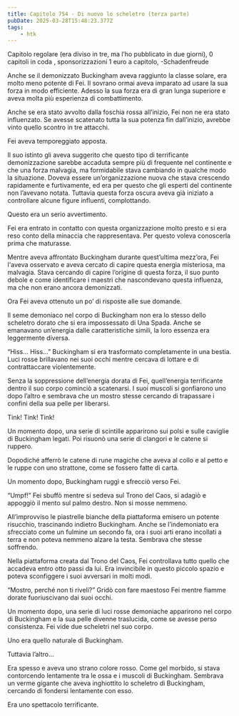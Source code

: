 ```yaml
---
title: Capitolo 754 - Di nuovo lo scheletro (terza parte)
pubDate: 2025-03-28T15:48:23.377Z
tags:
    - htk
---
```



Capitolo regolare (era diviso in tre, ma l’ho pubblicato in due giorni),
0 capitoli in coda ,
sponsorizzazioni 1 euro a capitolo,
-Schadenfreude


Anche se il demonizzato Buckingham aveva raggiunto la classe solare, era molto meno potente di Fei. Il sovrano ormai aveva imparato ad usare la sua forza in modo efficiente. Adesso la sua forza era di gran lunga superiore e aveva molta più esperienza di combattimento.


Anche se era stato avvolto dalla foschia rossa all’inizio, Fei non ne era stato influenzato. Se avesse scatenato tutta la sua potenza fin dall’inizio, avrebbe vinto quello scontro in tre attacchi.


Fei aveva temporeggiato apposta.


Il suo istinto gli aveva suggerito che questo tipo di terrificante demonizzazione sarebbe accaduta sempre più di frequente nel continente e che una forza malvagia, ma formidabile stava cambiando in qualche modo la situazione. Doveva essere un’organizzazione nuova che stava crescendo rapidamente e furtivamente, ed era per questo che gli esperti del continente non l’avevano notata. Tuttavia questa forza oscura aveva già iniziato a controllare alcune figure influenti, complottando.


Questo era un serio avvertimento.


Fei era entrato in contatto con questa organizzazione molto presto e si era reso conto della minaccia che rappresentava. Per questo voleva conoscerla prima che maturasse.


Mentre aveva affrontato Buckingham durante quest’ultima mezz’ora, Fei l'aveva osservato e aveva cercato di capire questa energia misteriosa, ma malvagia. Stava cercando di capire l’origine di questa forza, il suo punto debole e come identificare i maestri che nascondevano questa influenza, ma che non erano ancora demonizzati.


Ora Fei aveva ottenuto un po’ di risposte alle sue domande.


Il seme demoniaco nel corpo di Buckingham non era lo stesso dello scheletro dorato che si era impossessato di Una Spada. Anche se emanavano un’energia dalle caratteristiche simili, la loro essenza era leggermente diversa.


“Hiss… Hiss…” Buckingham si era trasformato completamente in una bestia. Luci rosse brillavano nei suoi occhi mentre cercava di lottare e di contrattaccare violentemente.

Senza la soppressione dell’energia dorata di Fei, quell’energia terrificante dentro il suo corpo cominciò a scatenarsi. I suoi muscoli si gonfiarono uno dopo l’altro e sembrava che un mostro stesse cercando di trapassare i confini della sua pelle per liberarsi.


Tink! Tink! Tink!


Un momento dopo, una serie di scintille apparirono sui polsi e sulle caviglie di Buckingham legati. Poi risuonò una serie di clangori e le catene si ruppero.


Dopodiché afferrò le catene di rune magiche che aveva al collo e al petto e le ruppe con uno strattone, come se fossero fatte di carta.


Un momento dopo, Buckingham ruggì e sfrecciò verso Fei.


“Umpf!” Fei sbuffò mentre si sedeva sul Trono del Caos, si adagiò e appoggiò il mento sul palmo destro. Non si mosse nemmeno.


All’improvviso le piastrelle bianche della piattaforma emisero un potente risucchio, trascinando indietro Buckingham. Anche se l’indemoniato era sfrecciato come un fulmine un secondo fa, ora i suoi arti erano incollati a terra e non poteva nemmeno alzare la testa. Sembrava che stesse soffrendo.


Nella piattaforma creata dal Trono del Caos, Fei controllava tutto quello che accadeva entro otto passi da lui. Era invincibile in questo piccolo spazio e poteva sconfiggere i suoi avversari in molti modi.


“Mostro, perché non ti riveli?” Gridò con fare maestoso Fei mentre fiamme dorate fuoriuscivano dai suoi occhi.


Un momento dopo, una serie di luci rosse demoniache apparirono nel corpo di Buckingham e la sua pelle divenne traslucida, come se avesse perso consistenza. Fei vide due scheletri nel suo corpo.


Uno era quello naturale di Buckingham.


Tuttavia l’altro…


Era spesso e aveva uno strano colore rosso. Come gel morbido, si stava contorcendo lentamente tra le ossa e i muscoli di Buckingham. Sembrava un verme gigante che aveva inghiottito lo scheletro di Buckingham, cercando di fondersi lentamente con esso.


Era uno spettacolo terrificante.

